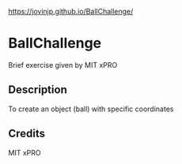 https://jovinjp.github.io/BallChallenge/

<h1>BallChallenge</h1>
<p>Brief exercise given by MIT xPRO</p>
<h2>Description</h2>
<p>To create an object (ball) with specific coordinates</p>
<h2>Credits</h2>
<p>MIT xPRO</p>
